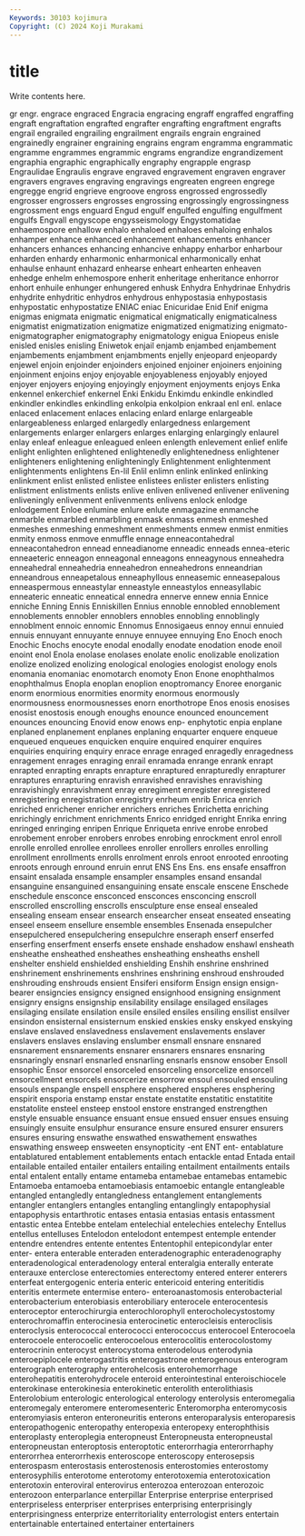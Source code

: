 ```yaml
---
Keywords: 30103 kojimura
Copyright: (C) 2024 Koji Murakami
---
```


# title

Write contents here.



gr engr. engrace
engraced Engracia engracing engraff engraffed engraffing engraft engraftation engrafted engrafter
engrafting engraftment engrafts engrail engrailed engrailing engrailment engrails engrain engrained
engrainedly engrainer engraining engrains engram engramma engrammatic engramme engrammes engrammic
engrams engrandize engrandizement engraphia engraphic engraphically engraphy engrapple engrasp Engraulidae
Engraulis engrave engraved engravement engraven engraver engravers engraves engraving engravings
engreaten engreen engrege engregge engrid engrieve engroove engross engrossed engrossedly
engrosser engrossers engrosses engrossing engrossingly engrossingness engrossment engs enguard Engud
engulf engulfed engulfing engulfment engulfs Engvall engyscope engysseismology Engystomatidae enhaemospore
enhallow enhalo enhaloed enhaloes enhaloing enhalos enhamper enhance enhanced enhancement
enhancements enhancer enhancers enhances enhancing enhancive enhappy enharbor enharbour enharden
enhardy enharmonic enharmonical enharmonically enhat enhaulse enhaunt enhazard enhearse enheart
enhearten enheaven enhedge enhelm enhemospore enherit enheritage enheritance enhorror enhort
enhuile enhunger enhungered enhusk Enhydra Enhydrinae Enhydris enhydrite enhydritic enhydros
enhydrous enhypostasia enhypostasis enhypostatic enhypostatize ENIAC eniac Enicuridae Enid Enif
enigma enigmas enigmata enigmatic enigmatical enigmatically enigmaticalness enigmatist enigmatization enigmatize
enigmatized enigmatizing enigmato- enigmatographer enigmatography enigmatology enigua Eniopeus enisle enisled
enisles enisling Eniwetok enjail enjamb enjambed enjambement enjambements enjambment enjambments
enjelly enjeopard enjeopardy enjewel enjoin enjoinder enjoinders enjoined enjoiner enjoiners
enjoining enjoinment enjoins enjoy enjoyable enjoyableness enjoyably enjoyed enjoyer enjoyers
enjoying enjoyingly enjoyment enjoyments enjoys Enka enkennel enkerchief enkernel Enki
Enkidu Enkimdu enkindle enkindled enkindler enkindles enkindling enkolpia enkolpion enkraal
enl enl. enlace enlaced enlacement enlaces enlacing enlard enlarge enlargeable
enlargeableness enlarged enlargedly enlargedness enlargement enlargements enlarger enlargers enlarges enlarging
enlargingly enlaurel enlay enleaf enleague enleagued enleen enlength enlevement enlief
enlife enlight enlighten enlightened enlightenedly enlightenedness enlightener enlighteners enlightening enlighteningly
Enlightenment enlightenment enlightenments enlightens En-lil Enlil enlimn enlink enlinked enlinking
enlinkment enlist enlisted enlistee enlistees enlister enlisters enlisting enlistment enlistments
enlists enlive enliven enlivened enlivener enlivening enliveningly enlivenment enlivenments enlivens
enlock enlodge enlodgement Enloe enlumine enlure enlute enmagazine enmanche enmarble
enmarbled enmarbling enmask enmass enmesh enmeshed enmeshes enmeshing enmeshment enmeshments
enmew enmist enmities enmity enmoss enmove enmuffle ennage enneacontahedral enneacontahedron
ennead enneadianome enneadic enneads ennea-eteric enneaeteric enneagon enneagonal enneagons enneagynous
enneahedra enneahedral enneahedria enneahedron enneahedrons enneandrian enneandrous enneapetalous enneaphyllous enneasemic
enneasepalous enneaspermous enneastylar enneastyle enneastylos enneasyllabic enneateric enneatic enneatical ennedra
ennerve ennew ennia Ennice enniche Enning Ennis Enniskillen Ennius ennoble
ennobled ennoblement ennoblements ennobler ennoblers ennobles ennobling ennoblingly ennoblment ennoic
ennomic Ennomus Ennosigaeus ennoy ennui ennuied ennuis ennuyant ennuyante ennuye
ennuyee ennuying Eno Enoch enoch Enochic Enochs enocyte enodal enodally
enodate enodation enode enoil enoint enol Enola enolase enolases enolate
enolic enolizable enolization enolize enolized enolizing enological enologies enologist enology
enols enomania enomaniac enomotarch enomoty Enon Enone enophthalmos enophthalmus Enopla
enoplan enoplion enoptromancy Enoree enorganic enorm enormious enormities enormity enormous
enormously enormousness enormousnesses enorn enorthotrope Enos enosis enosises enosist enostosis
enough enoughs enounce enounced enouncement enounces enouncing Enovid enow enows
enp- enphytotic enpia enplane enplaned enplanement enplanes enplaning enquarter enquere
enqueue enqueued enqueues enquicken enquire enquired enquirer enquires enquiries enquiring
enquiry enrace enrage enraged enragedly enragedness enragement enrages enraging enrail
enramada enrange enrank enrapt enrapted enrapting enrapts enrapture enraptured enrapturedly
enrapturer enraptures enrapturing enravish enravished enravishes enravishing enravishingly enravishment enray
enregiment enregister enregistered enregistering enregistration enregistry enrheum enrib Enrica enrich
enriched enrichener enricher enrichers enriches Enrichetta enriching enrichingly enrichment enrichments
Enrico enridged enright Enrika enring enringed enringing enripen Enrique Enriqueta
enrive enrobe enrobed enrobement enrober enrobers enrobes enrobing enrockment enrol
enroll enrolle enrolled enrollee enrollees enroller enrollers enrolles enrolling enrollment
enrollments enrolls enrolment enrols enroot enrooted enrooting enroots enrough enround
enruin enrut ENS Ens Ens. ens ensafe ensaffron ensaint ensalada
ensample ensampler ensamples ensand ensandal ensanguine ensanguined ensanguining ensate enscale
enscene Enschede enschedule ensconce ensconced ensconces ensconcing enscroll enscrolled enscrolling
enscrolls ensculpture ense enseal ensealed ensealing enseam ensear ensearch ensearcher
enseat enseated enseating enseel enseem ensellure ensemble ensembles Ensenada ensepulcher
ensepulchered ensepulchering ensepulchre enseraph enserf enserfed enserfing enserfment enserfs ensete
enshade enshadow enshawl ensheath ensheathe ensheathed ensheathes ensheathing ensheaths enshell
enshelter enshield enshielded enshielding Enshih enshrine enshrined enshrinement enshrinements enshrines
enshrining enshroud enshrouded enshrouding enshrouds ensient Ensiferi ensiform Ensign ensign
ensign-bearer ensigncies ensigncy ensigned ensignhood ensigning ensignment ensignry ensigns ensignship
ensilability ensilage ensilaged ensilages ensilaging ensilate ensilation ensile ensiled ensiles
ensiling ensilist ensilver ensindon ensisternal ensisternum enskied enskies ensky enskyed
enskying enslave enslaved enslavedness enslavement enslavements enslaver enslavers enslaves enslaving
enslumber ensmall ensnare ensnared ensnarement ensnarements ensnarer ensnarers ensnares ensnaring
ensnaringly ensnarl ensnarled ensnarling ensnarls ensnow ensober Ensoll ensophic Ensor
ensorcel ensorceled ensorceling ensorcelize ensorcell ensorcellment ensorcels ensorcerize ensorrow ensoul
ensouled ensouling ensouls enspangle enspell ensphere ensphered enspheres ensphering enspirit
ensporia enstamp enstar enstate enstatite enstatitic enstatitite enstatolite ensteel ensteep
enstool enstore enstranged enstrengthen enstyle ensuable ensuance ensuant ensue ensued
ensuer ensues ensuing ensuingly ensuite ensulphur ensurance ensure ensured ensurer
ensurers ensures ensuring enswathe enswathed enswathement enswathes enswathing ensweep ensweeten
ensynopticity -ent ENT ent- entablature entablatured entablement entablements entach entackle
entad Entada entail entailable entailed entailer entailers entailing entailment entailments
entails ental entalent entally entame entameba entamebae entamebas entamebic Entamoeba
entamoeba entamoebiasis entamoebic entangle entangleable entangled entangledly entangledness entanglement entanglements
entangler entanglers entangles entangling entanglingly entapophysial entapophysis entarthrotic entases entasia
entasias entasis entassment entastic entea Entebbe entelam entelechial entelechies entelechy
Entellus entellus entelluses Entelodon entelodont entempest entemple entender entendre entendres
entente ententes Ententophil entepicondylar enter enter- entera enterable enteraden enteradenographic
enteradenography enteradenological enteradenology enteral enteralgia enterally enterate enterauxe enterclose enterectomies
enterectomy entered enterer enterers enterfeat entergogenic enteria enteric entericoid entering
enteritidis enteritis entermete entermise entero- enteroanastomosis enterobacterial enterobacterium enterobiasis enterobiliary
enterocele enterocentesis enteroceptor enterochirurgia enterochlorophyll enterocholecystostomy enterochromaffin enterocinesia enterocinetic enterocleisis
enteroclisis enteroclysis enterococcal enterococci enterococcus enterocoel Enterocoela enterocoele enterocoelic enterocoelous
enterocolitis enterocolostomy enterocrinin enterocyst enterocystoma enterodelous enterodynia enteroepiplocele enterogastritis enterogastrone
enterogenous enterogram enterograph enterography enterohelcosis enterohemorrhage enterohepatitis enterohydrocele enteroid enterointestinal
enteroischiocele enterokinase enterokinesia enterokinetic enterolith enterolithiasis Enterolobium enterologic enterological enterology
enterolysis enteromegalia enteromegaly enteromere enteromesenteric Enteromorpha enteromycosis enteromyiasis enteron enteroneuritis
enterons enteroparalysis enteroparesis enteropathogenic enteropathy enteropexia enteropexy enterophthisis enteroplasty enteroplegia
enteropneust Enteropneusta enteropneustal enteropneustan enteroptosis enteroptotic enterorrhagia enterorrhaphy enterorrhea enterorrhexis
enteroscope enteroscopy enterosepsis enterospasm enterostasis enterostenosis enterostomies enterostomy enterosyphilis enterotome
enterotomy enterotoxemia enterotoxication enterotoxin enteroviral enterovirus enterozoa enterozoan enterozoic enterozoon
enterparlance enterpillar Enterprise enterprise enterprised enterpriseless enterpriser enterprises enterprising enterprisingly
enterprisingness enterprize enterritoriality enterrologist enters entertain entertainable entertained entertainer entertainers
